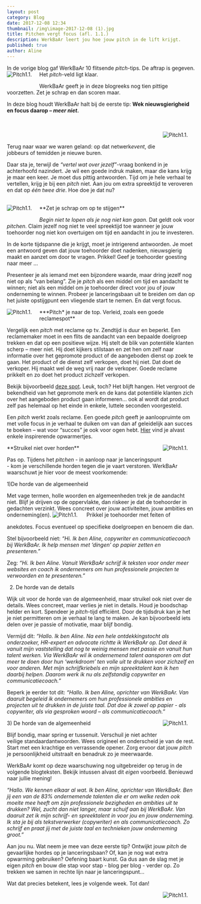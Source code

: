 ```yaml
---
layout: post
category: Blog
date: 2017-12-08 12:34
thumbnail: /img\image-2017-12-08 (1).jpg
title: Pitchen vergt focus (afl. 1.1.)
description: WerkBaAr leert jou hoe jouw pitch in de lift krijgt.
published: true
author: Aline
---
```


In de vorige blog gaf WerkBaAr 10 flitsende *pitch*-tips. De aftrap is gegeven. Het *pitch*-veld ligt klaar. 
<img alt="Pitch1.1." class="img-responsive" style="float: left;margin:0 20px 15px 0" src="/img\image-2017-12-09 (3).png">

WerkBaAr geeft je in deze blogreeks nog tien pittige voorzetten. Zet je schrap en dan scoren maar. 

In deze blog houdt WerkBaAr halt bij de eerste tip: **Wek nieuwsgierigheid en focus daarop – *meer niet*.**

<br><br>
<img alt="Pitch1.1." class="img-responsive" style="float: right;margin:0 20px 15px 0" src="/img\image-2017-12-09 (1).png">
<br>

Terug naar waar we waren geland: op dat netwerk*event*, die jobbeurs of temidden je nieuwe buren. 

Daar sta je, terwijl de *“vertel wat over jezelf”*-vraag bonkend in je achterhoofd nazindert. Je wil een goede indruk maken, maar die kans krijg je maar een keer. Je moet dus pittig antwoorden. Tijd om je hele verhaal te vertellen, krijg je bij een *pitch* niet. Aan jou om extra spreektijd te veroveren en dat op *één twee drie*. Hoe doe je dat nu?

<br>
<img alt="Pitch1.1." class="img-responsive" style="float: left;margin:0 20px 15px 0" src="/img\image-2017-12-09 (2).png">
**Zet je schrap om op te stijgen** 

*Begin niet te lopen als je nog niet kan gaan.* Dat geldt ook voor *pitchen*. Claim jezelf nog niet te veel spreektijd toe wanneer je jouw toehoorder nog niet kon overtuigen om tijd en aandacht in jou te investeren. 

In de korte tijdspanne die je krijgt, moet je intrigerend antwoorden. Je moet een antwoord geven dat jouw toehoorder doet nadenken, nieuwsgierig maakt en aanzet om door te vragen. Prikkel! Geef je toehoorder goesting naar meer …

Presenteer je als iemand met een bijzondere waarde, maar dring jezelf nog niet op als “van belang”. Zie je *pitch* als een middel om tijd en aandacht te winnen; niet als een middel om je toehoorder direct voor jou of jouw onderneming te winnen. Probeer je lanceringsbaan uit te breiden om dan op het juiste opstijgpunt een vliegende start te nemen. En dat vergt focus.  

<img alt="Pitch1.1." class="img-responsive" style="float: left;margin:0 20px 15px 0" src="/img\image-2017-12-08 (4).jpg">
***Pitch* je naar de top. Verleid, zoals een goede reclamespot**

Vergelijk een *pitch* met reclame op tv. Zendtijd is duur en beperkt. Een reclamemaker moet in een flits de aandacht van een bepaalde doelgroep trekken en dat op een positieve wijze. Hij stelt de blik van potentiële klanten scherp – meer niet. Hij doet kijkers stilstaan en zet hen om zelf naar informatie over het gepromote product of de aangeboden dienst op zoek te gaan. Het product of de dienst zelf verkopen, doet hij niet. Dat doet de verkoper. Hij maakt wel de weg vrij naar de verkoper. Goede reclame prikkelt en zo doet het product zichzelf verkopen.

Bekijk bijvoorbeeld [deze spot](https://www.youtube.com/watch?v=RzqzxYZwJyc&feature=youtu.be). Leuk, toch? Het blijft hangen. Het vergroot de bekendheid van het gepromote merk en de kans dat potentiële klanten zich over het aangeboden product gaan informeren… ook al wordt dat product zelf pas helemaal op het einde in enkele, luttele seconden voorgesteld.

Een *pitch* werkt zoals reclame. Een goede *pitch* geeft je aanloopruimte om met volle focus in je verhaal te duiken om van dan af geleidelijk aan succes te boeken – wat voor “succes” je ook voor ogen hebt. [Hier](https://www.youtube.com/watch?v=_Aj5RgYpNNA&feature=youtu.be) vind je alvast enkele inspirerende opwarmertjes.

<img alt="Pitch1.1." class="img-responsive" style="float: right;margin:0 20px 15px 0" src="/img\image-2017-12-09.png">
**Struikel niet over horden** 

Pas op. Tijdens het *pitchen* - in aanloop naar je lanceringspunt - kom je verschillende horden tegen die je vaart verstoren. WerkBaAr waarschuwt je hier voor de meest voorkomende:

1)De horde van de algemeenheid

Met vage termen, holle woorden en algemeenheden trek je de aandacht niet. Blijf je drijven op de oppervlakte, dan riskeer je dat de toehoorder in gedachten verzinkt. Wees concreet over jouw activiteiten, jouw ambities en onderneming(en). 
<img alt="Pitch1.1." class="img-responsive" style="float: leftt;margin:0 20px 15px 0" src="/img\image-2017-12-08.jpg">
Prikkel je toehoorder met feiten of anekdotes. Focus eventueel op specifieke doelgroepen en benoem die dan.

Stel bijvoorbeeld niet: *“Hi. Ik ben Aline, copywriter en communicatiecoach bij WerkBaAr. Ik help mensen met ‘dingen’ op papier zetten en presenteren.”*

Zeg: *“Hi. Ik ben Aline. Vanuit WerkBaAr schrijf ik teksten voor onder meer websites en coach ik ondernemers om hun professionele projecten te verwoorden en te presenteren.”*

2) De horde van de details

Wijk uit voor de horde van de algemeenheid, maar struikel ook niet over de details. Wees concreet, maar verlies je niet in details. Houd je boodschap helder en kort. Spendeer je *pitch*-tijd efficiënt. Door de tijdsdruk kan je het je niet permitteren om je verhaal te lang te maken. Je kan bijvoorbeeld iets delen over je passie of motivatie, maar blijf bondig. 

Vermijd dit: *“Hallo. Ik ben Aline. Na een hele ontdekkingstocht als onderzoeker, HR-expert en advocate richtte ik WerkBaAr op. Dat deed ik vanuit mijn vaststelling dat nog te weinig mensen met passie en vanuit hun talent werken. Via WerkBaAr wil ik ondernemend talent aansporen om dat meer te doen door hun ‘werkdroom’ ten volle uit te drukken voor zichzelf en voor anderen. Met mijn schrijfkriebels en mijn spreektalent kan ik hen daarbij helpen. Daarom werk ik nu als zelfstandig copywriter en communicatiecoach.”*

Beperk je eerder tot dit: *“Hallo. Ik ben Aline, oprichter van WerkBaAr. Van daaruit begeleid ik ondernemers om hun professionele ambities en projecten uit te drukken in de juiste taal. Dat doe ik zowel op papier - als copywriter, als via gesproken woord – als communicatiecoach.”*

<img alt="Pitch1.1." class="img-responsive" style="float: right;margin:0 20px 15px 0" src="/img\image-2017-12-08 (3).jpg">
3) De horde van de algemeenheid

Blijf bondig, maar spring er tussenuit. Verschuil je niet achter veilige standaardantwoorden. Wees origineel en onderscheid je van de rest. Start met een krachtige en verrassende opener. Zorg ervoor dat jouw *pitch* je persoonlijkheid uitstraalt en benadruk zo je meerwaarde.

WerkBaAr komt op deze waarschuwing nog uitgebreider op terug in de volgende blogteksten. Bekijk intussen alvast dit *eigen* voorbeeld. Benieuwd naar jullie mening!

*“Hallo. We kennen elkaar al wat. Ik ben Aline, oprichter van WerkBaAr. Ben jij een van de 83% ondernemende talenten die er om welke reden ook moeite mee heeft om zijn professionele bezigheden en ambities uit te drukken? Wel, zucht dan niet langer, maar schuif aan bij WerkBaAr. Van daaruit zet ik mijn schrijf- en spreektalent in voor jou en jouw onderneming. Ik sta je bij als tekstverwerker (copywriter) en als communicatiecoach. Zo schrijf en praat jij met de juiste taal en technieken jouw onderneming groot.”*

Aan jou nu. Wat neem je mee van deze eerste tip? Ontwijkt jouw *pitch* de gevaarlijke hordes op je lanceringsbaan? Of, kan je nog wat extra opwarming gebruiken? Oefening baart kunst. Ga dus aan de slag met je eigen *pitch* en bouw die stap voor stap - blog per blog - verder op. Zo trekken we samen in rechte lijn naar je lanceringspunt…  

Wat dat precies betekent, lees je volgende week. Tot dan!

<img alt="Pitch1.1." class="img-responsive" style="float: right;margin:0 20px 15px 0" src="/img\swan-630142__340.jpg">





<br><br><br><br><br><br><br><br><br><br><br><br>








